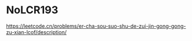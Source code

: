 # NoLCR193

<https://leetcode.cn/problems/er-cha-sou-suo-shu-de-zui-jin-gong-gong-zu-xian-lcof/description/>
